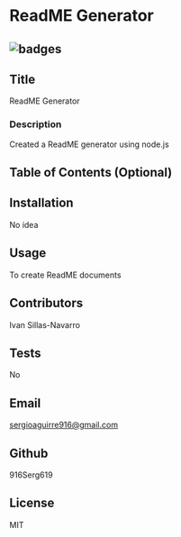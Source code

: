 # ReadME Generator
  ## ![badges](https://img.shields.io/badge/license-MIT-green)
## Title
ReadME Generator

### Description
Created a ReadME generator using node.js

## Table of Contents (Optional)

## Installation
No idea

## Usage
To create ReadME documents

## Contributors
Ivan Sillas-Navarro

## Tests
No

## Email
sergioaguirre916@gmail.com

## Github
916Serg619

## License 
MIT

